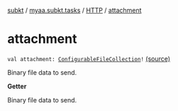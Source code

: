 [subkt](../../index.md) / [myaa.subkt.tasks](../index.md) / [HTTP](index.md) / [attachment](./attachment.md)

# attachment

`val attachment: `[`ConfigurableFileCollection`](https://docs.gradle.org/current/javadoc/org/gradle/api/file/ConfigurableFileCollection.html)`!` [(source)](https://github.com/Myaamori/SubKt/blob/0.1.10/src/main/kotlin/myaa/subkt/tasks/tasks.kt#L1454)

Binary file data to send.

**Getter**

Binary file data to send.

